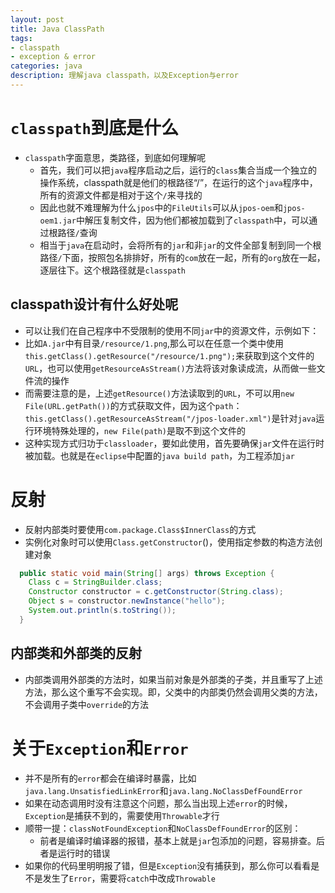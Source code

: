 ```yaml
---
layout: post
title: Java ClassPath
tags:
- classpath
- exception & error
categories: java
description: 理解java classpath，以及Exception与error
---
```

# `classpath`到底是什么
* `classpath`字面意思，类路径，到底如何理解呢
    * 首先，我们可以把`java`程序启动之后，运行的`class`集合当成一个独立的操作系统，classpath就是他们的根路径“/”，在运行的这个`java`程序中，所有的资源文件都是相对于这个`/`来寻找的
    * 因此也就不难理解为什么`jpos`中的`FileUtils`可以从`jpos-oem`和`jpos-oem1.jar`中解压复制文件，因为他们都被加载到了`classpath`中，可以通过根路径`/`查询
    * 相当于`java`在启动时，会将所有的`jar`和非`jar`的文件全部复制到同一个根路径`/`下面，按照包名排排好，所有的`com`放在一起，所有的`org`放在一起，逐层往下。这个根路径就是`classpath`

## classpath设计有什么好处呢
* 可以让我们在自己程序中不受限制的使用不同`jar`中的资源文件，示例如下：
* 比如`A.jar`中有目录`/resource/1.png`,那么可以在任意一个类中使用`this.getClass().getResource("/resource/1.png");`来获取到这个文件的`URL`，也可以使用`getResourceAsStream()`方法将该对象读成流，从而做一些文件流的操作
* 而需要注意的是，上述`getResource()`方法读取到的`URL`，不可以用`new File(URL.getPath())`的方式获取文件，因为这个`path`：`this.getClass().getResourceAsStream("/jpos-loader.xml")`是针对`java`运行环境特殊处理的，`new File(path)`是取不到这个文件的
* 这种实现方式归功于`classloader`，要如此使用，首先要确保`jar`文件在运行时被加载。也就是在`eclipse`中配置的`java build path`，为工程添加`jar`

# 反射
* 反射内部类时要使用`com.package.Class$InnerClass`的方式
* 实例化对象时可以使用`Class.getConstructor`()，使用指定参数的构造方法创建对象
```java
  public static void main(String[] args) throws Exception {
    Class c = StringBuilder.class;
    Constructor constructor = c.getConstructor(String.class);
    Object s = constructor.newInstance("hello");
    System.out.println(s.toString());
  }
```
## 内部类和外部类的反射
* 内部类调用外部类的方法时，如果当前对象是外部类的子类，并且重写了上述方法，那么这个重写不会实现。即，父类中的内部类仍然会调用父类的方法，不会调用子类中`override`的方法


# 关于`Exception`和`Error`
* 并不是所有的`error`都会在编译时暴露，比如`java.lang.UnsatisfiedLinkError`和`java.lang.NoClassDefFoundError`
* 如果在动态调用时没有注意这个问题，那么当出现上述`error`的时候，`Exception`是捕获不到的，需要使用`Throwable`才行
* 顺带一提：`classNotFoundException`和`NoClassDefFoundError`的区别：
    * 前者是编译时编译器的报错，基本上就是`jar`包添加的问题，容易排查。后者是运行时的错误
* 如果你的代码里明明报了错，但是`Exception`没有捕获到，那么你可以看看是不是发生了`Error`，需要将`catch`中改成`Throwable`


